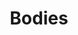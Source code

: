---
title: "Bodies"
draft: false
slug: "bodies"
weight: "4"
thumbnail: "illustrations/thumbnail_11.jpg"
mainpage: true
related: true

header: {
	titleimage: "illustrations/project-title_bodies.png"
}

block_project: {
	description: "(description coming soon)",
	bgcolor: "#0D0D0D",
	fontcolor: "#fff",
	work: [ 
		{class: "gallery-col-12 w-md-50", path: "illustrations/bubble-lady_01.png"},
		{class: "gallery-col-12 w-md-50", path: "illustrations/bubble-lady_02.png"},
		{class: "gallery-col-12 w-md-50", path: "illustrations/bubble-lady_03.png"}
	]
}

---